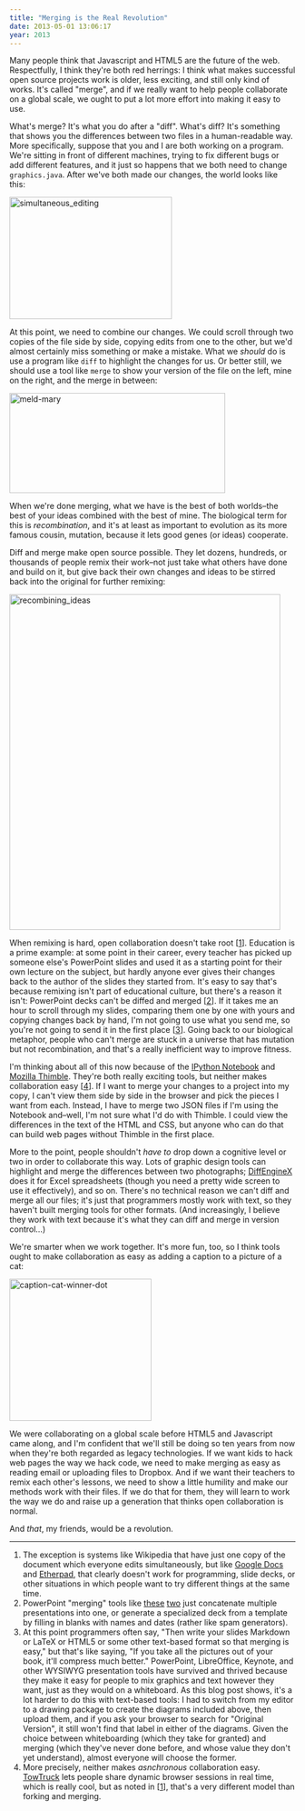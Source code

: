 ```yaml
---
title: "Merging is the Real Revolution"
date: 2013-05-01 13:06:17
year: 2013
---
```

<p>Many people think that Javascript and HTML5 are the future of the web. Respectfully, I think they're both red herrings: I think what makes successful open source projects work is older, less exciting, and still only kind of works. It's called "merge", and if we really want to help people collaborate on a global scale, we ought to put a lot more effort into making it easy to use.</p>
<p>What's merge? It's what you do after a "diff". What's diff? It's something that shows you the differences between two files in a human-readable way. More specifically, suppose that you and I are both working on a program. We're sitting in front of different machines, trying to fix different bugs or add different features, and it just so happens that we both need to change <code>graphics.java</code>. After we've both made our changes, the world looks like this:</p>
<p><img alt="simultaneous_editing" src="{{'/files/2013/05/simultaneous_editing.png' | relative_url}}" alt="Simultaneous Editing" width="286" height="215" class="centered"></p>
<p>At this point, we need to combine our changes. We could scroll through two copies of the file side by side, copying edits from one to the other, but we'd almost certainly miss something or make a mistake. What we <em>should</em> do is use a program like <code>diff</code> to highlight the changes for us. Or better still, we should use a tool like <code>merge</code> to show your version of the file on the left, mine on the right, and the merge in between:</p>
<p><a href="http://meldmerge.org/images/meld-mary.png"><img alt="meld-mary" src="{{'/files/2013/05/meld-mary.png' | relative_url}}" width="380" height="176" class="centered"></a></p>
<p>When we're done merging, what we have is the best of both worlds–the best of your ideas combined with the best of mine. The biological term for this is <em>recombination</em>, and it's at least as important to evolution as its more famous cousin, mutation, because it lets good genes (or ideas) cooperate.</p>
<p>Diff and merge make open source possible. They let dozens, hundreds, or thousands of people remix their work–not just take what others have done and build on it, but give back their own changes and ideas to be stirred back into the original for further remixing:</p>
<p><img alt="recombining_ideas" src="{{'/files/2013/05/recombining_ideas.png' | relative_url}}" alt="Recombining Ideas" width="477" height="591" class="centered"></p>
<p>When remixing is hard, open collaboration doesn't take root [<a href="#footnote-1">1</a>]. Education is a prime example: at some point in their career, every teacher has picked up someone else's PowerPoint slides and used it as a starting point for their own lecture on the subject, but hardly anyone ever gives their changes back to the author of the slides they started from. It's easy to say that's because remixing isn't part of educational culture, but there's a reason it isn't: PowerPoint decks can't be diffed and merged [<a href="#footnote-2">2</a>]. If it takes me an hour to scroll through my slides, comparing them one by one with yours and copying changes back by hand, I'm not going to use what you send me, so you're not going to send it in the first place [<a href="#footnote-3">3</a>]. Going back to our biological metaphor, people who can't merge are stuck in a universe that has mutation but not recombination, and that's a really inefficient way to improve fitness.</p>
<p>I'm thinking about all of this now because of the <a href="http://ipython.org/notebook.html">IPython Notebook</a> and <a href="https://thimble.webmaker.org/">Mozilla Thimble</a>. They're both really exciting tools, but neither makes collaboration easy [<a href="#footnote-4">4</a>]. If I want to merge your changes to a project into my copy, I can't view them side by side in the browser and pick the pieces I want from each. Instead, I have to merge two JSON files if I'm using the Notebook and–well, I'm not sure what I'd do with Thimble. I could view the differences in the text of the HTML and CSS, but anyone who can do that can build web pages without Thimble in the first place.</p>
<p>More to the point, people shouldn't <em>have to</em> drop down a cognitive level or two in order to collaborate this way. Lots of graphic design tools can highlight and merge the differences between two photographs; <a href="http://www.florencesoft.com/compare-excel-workbooks-differences.html">DiffEngineX</a> does it for Excel spreadsheets (though you need a pretty wide screen to use it effectively), and so on. There's no technical reason we can't diff and merge all our files; it's just that programmers mostly work with text, so they haven't built merging tools for other formats. (And increasingly, I believe they work with text because it's what they can diff and merge in version control…)</p>
<p>We're smarter when we work together. It's more fun, too, so I think tools ought to make collaboration as easy as adding a caption to a picture of a cat:</p>
<p><a href="http://cdn.smosh.com/sites/default/files/bloguploads/caption-cat-winner-dot.jpg"><img alt="caption-cat-winner-dot" src="{{'/files/2013/05/caption-cat-winner-dot.jpg' | relative_url}}" alt="Captioned Cat" width="250" height="250" class="centered"></a></p>
<p>We were collaborating on a global scale before HTML5 and Javascript came along, and I'm confident that we'll still be doing so ten years from now when they're both regarded as legacy technologies. If we want kids to hack web pages the way we hack code, we need to make merging as easy as reading email or uploading files to Dropbox. And if we want their teachers to remix each other's lessons, we need to show a little humility and make our methods work with their files. If we do that for them, they will learn to work the way we do and raise up a generation that thinks open collaboration is normal.</p>
<p>And <em>that</em>, my friends, would be a revolution.</p>
<hr>
<ol>
	<li id="footnote-1">The exception is systems like Wikipedia that have just one copy of the document which everyone edits simultaneously, but like <a href="http://docs.google.com">Google Docs</a> and <a href="http://etherpad.org/">Etherpad</a>, that clearly doesn't work for programming, slide decks, or other situations in which people want to try different things at the same time.</li>
	<li id="footnote-2">PowerPoint "merging" tools like <a href="http://www.softpedia.com/get/Office-tools/Other-Office-Tools/MS-Powerpoint-Join-Merge-Combine-Multiple-Presentations-Software.shtml">these</a> <a href="http://www.pptools.com/merge/index.html">two</a> just concatenate multiple presentations into one, or generate a specialized deck from a template by filling in blanks with names and dates (rather like spam generators).</li>
	<li id="footnote-3">At this point programmers often say, "Then write your slides Markdown or LaTeX or HTML5 or some other text-based format so that merging is easy," but that's like saying, "If you take all the pictures out of your book, it'll compress much better." PowerPoint, LibreOffice, Keynote, and other WYSIWYG presentation tools have survived and thrived because they make it easy for people to mix graphics and text however they want, just as they would on a whiteboard. As this blog post shows, it's a lot harder to do this with text-based tools: I had to switch from my editor to a drawing package to create the diagrams included above, then upload them, and if you ask your browser to search for "Original Version", it still won't find that label in either of the diagrams. Given the choice between whiteboarding (which they take for granted) and merging (which they've never done before, and whose value they don't yet understand), almost everyone will choose the former.</li>
	<li id="footnote-4">More precisely, neither makes <em>asnchronous</em> collaboration easy. <a href="https://towtruck.mozillalabs.com/">TowTruck</a> lets people share dynamic browser sessions in real time, which is really cool, but as noted in [<a href="#footnote-1">1</a>], that's a very different model than forking and merging.</li>
</ol>
